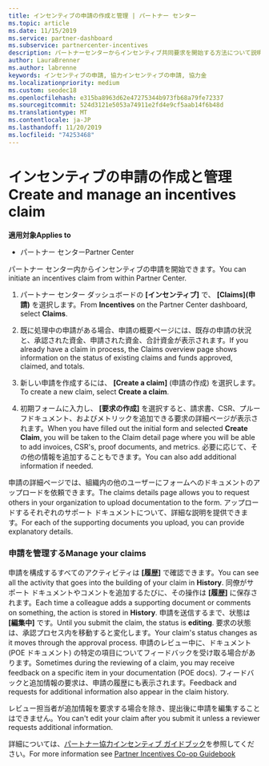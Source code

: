 ```yaml
---
title: インセンティブの申請の作成と管理 | パートナー センター
ms.topic: article
ms.date: 11/15/2019
ms.service: partner-dashboard
ms.subservice: partnercenter-incentives
description: パートナーセンターからインセンティブ共同要求を開始する方法について説明します。 申請を構成するすべてのアクティビティは履歴で確認できます。
author: LauraBrenner
ms.author: labrenne
keywords: インセンティブの申請, 協力インセンティブの申請, 協力金
ms.localizationpriority: medium
ms.custom: seodec18
ms.openlocfilehash: e315ba8963d62e47275344b973fb68a79fe72337
ms.sourcegitcommit: 524d3121e5053a74911e2fd4e9cf5aab14f6b48d
ms.translationtype: MT
ms.contentlocale: ja-JP
ms.lasthandoff: 11/20/2019
ms.locfileid: "74253468"
---
```

# <a name="create-and-manage-an-incentives-claim"></a><span data-ttu-id="a7501-105">インセンティブの申請の作成と管理</span><span class="sxs-lookup"><span data-stu-id="a7501-105">Create and manage an incentives claim</span></span>

<span data-ttu-id="a7501-106">**適用対象**</span><span class="sxs-lookup"><span data-stu-id="a7501-106">**Applies to**</span></span>
- <span data-ttu-id="a7501-107">パートナー センター</span><span class="sxs-lookup"><span data-stu-id="a7501-107">Partner Center</span></span>

<span data-ttu-id="a7501-108">パートナー センター内からインセンティブの申請を開始できます。</span><span class="sxs-lookup"><span data-stu-id="a7501-108">You can initiate an incentives claim from within Partner Center.</span></span> 

1. <span data-ttu-id="a7501-109">パートナー センター ダッシュボードの **[インセンティブ]** で、 **[Claims]\(申請\)** を選択します。</span><span class="sxs-lookup"><span data-stu-id="a7501-109">From **Incentives** on the Partner Center dashboard, select **Claims**.</span></span>

2.  <span data-ttu-id="a7501-110">既に処理中の申請がある場合、申請の概要ページには、既存の申請の状況と、承認された資金、申請された資金、合計資金が表示されます。</span><span class="sxs-lookup"><span data-stu-id="a7501-110">If you already have a claim in process, the Claims overview page shows information on the status of existing claims and funds approved, claimed, and totals.</span></span>

3.  <span data-ttu-id="a7501-111">新しい申請を作成するには、 **[Create a claim]** (申請の作成) を選択します。</span><span class="sxs-lookup"><span data-stu-id="a7501-111">To create a new claim, select **Create a claim**.</span></span>

4.  <span data-ttu-id="a7501-112">初期フォームに入力し、 **[要求の作成]** を選択すると、請求書、CSR、プルーフドキュメント、およびメトリックを追加できる要求の詳細ページが表示されます。</span><span class="sxs-lookup"><span data-stu-id="a7501-112">When you have filled out the initial form and selected **Create Claim**, you will be taken to the Claim detail page where you will be able to add invoices, CSR's, proof documents, and metrics.</span></span> <span data-ttu-id="a7501-113">必要に応じて、その他の情報を追加することもできます。</span><span class="sxs-lookup"><span data-stu-id="a7501-113">You can also add additional information if needed.</span></span>

<span data-ttu-id="a7501-114">申請の詳細ページでは、組織内の他のユーザーにフォームへのドキュメントのアップロードを依頼できます。</span><span class="sxs-lookup"><span data-stu-id="a7501-114">The claims details page allows you to request others in your organization to upload documentation to the form.</span></span> <span data-ttu-id="a7501-115">アップロードするそれぞれのサポート ドキュメントについて、詳細な説明を提供できます。</span><span class="sxs-lookup"><span data-stu-id="a7501-115">For each of the supporting documents you upload, you can provide explanatory details.</span></span> 

### <a name="manage-your-claims"></a><span data-ttu-id="a7501-116">申請を管理する</span><span class="sxs-lookup"><span data-stu-id="a7501-116">Manage your claims</span></span>

<span data-ttu-id="a7501-117">申請を構成するすべてのアクティビティは **[履歴]** で確認できます。</span><span class="sxs-lookup"><span data-stu-id="a7501-117">You can see all the activity that goes into the building of your claim in **History**.</span></span> <span data-ttu-id="a7501-118">同僚がサポート ドキュメントやコメントを追加するたびに、その操作は **[履歴]** に保存されます。</span><span class="sxs-lookup"><span data-stu-id="a7501-118">Each time a colleague adds a supporting document or comments on something, the action is stored in **History**.</span></span> <span data-ttu-id="a7501-119">申請を送信するまで、状態は **[編集中]** です。</span><span class="sxs-lookup"><span data-stu-id="a7501-119">Until you submit the claim, the status is **editing**.</span></span> <span data-ttu-id="a7501-120">要求の状態は、承認プロセス内を移動すると変化します。</span><span class="sxs-lookup"><span data-stu-id="a7501-120">Your claim's status changes as it moves through the approval process.</span></span> <span data-ttu-id="a7501-121">申請のレビュー中に、ドキュメント (POE ドキュメント) の特定の項目についてフィードバックを受け取る場合があります。</span><span class="sxs-lookup"><span data-stu-id="a7501-121">Sometimes during the reviewing of a claim, you may receive feedback on a specific item in your documentation (POE docs).</span></span> <span data-ttu-id="a7501-122">フィードバックと追加情報の要求は、申請の履歴にも表示されます。</span><span class="sxs-lookup"><span data-stu-id="a7501-122">Feedback and requests for additional information also appear in the claim history.</span></span> 

<span data-ttu-id="a7501-123">レビュー担当者が追加情報を要求する場合を除き、提出後に申請を編集することはできません。</span><span class="sxs-lookup"><span data-stu-id="a7501-123">You can't edit your claim after you submit it unless a reviewer requests additional information.</span></span>

<span data-ttu-id="a7501-124">詳細については、[パートナー協力インセンティブ ガイドブック](https://assets.microsoft.com/coop-guidebook.pdf)を参照してください。</span><span class="sxs-lookup"><span data-stu-id="a7501-124">For more information see [Partner Incentives Co-op Guidebook](https://assets.microsoft.com/coop-guidebook.pdf)</span></span>
